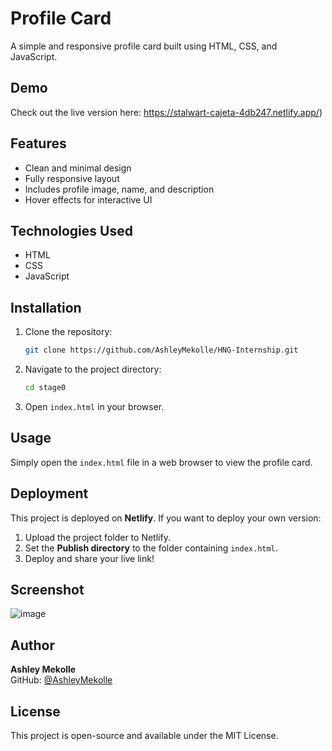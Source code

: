 # Profile Card

A simple and responsive profile card built using HTML, CSS, and JavaScript.

## Demo

Check out the live version here: https://stalwart-cajeta-4db247.netlify.app/)

## Features

- Clean and minimal design
- Fully responsive layout
- Includes profile image, name, and description
- Hover effects for interactive UI

## Technologies Used

- HTML
- CSS
- JavaScript

## Installation

1. Clone the repository:
   ```sh
   git clone https://github.com/AshleyMekolle/HNG-Internship.git
   ```
2. Navigate to the project directory:
   ```sh
   cd stage0
   ```
3. Open `index.html` in your browser.

## Usage

Simply open the `index.html` file in a web browser to view the profile card.

## Deployment

This project is deployed on **Netlify**. If you want to deploy your own version:

1. Upload the project folder to Netlify.
2. Set the **Publish directory** to the folder containing `index.html`.
3. Deploy and share your live link!

## Screenshot
![image](https://github.com/user-attachments/assets/b8023c3b-4cf8-49fe-a27d-7ad8c89f6f35)



## Author

**Ashley Mekolle**\
GitHub: [@AshleyMekolle](https://github.com/AshleyMekolle)

## License

This project is open-source and available under the MIT License.

